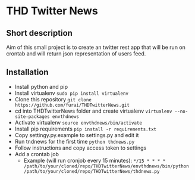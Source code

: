 # THD Twitter News
## Short description
Aim of this small project is to create an twitter rest app that will be run on crontab and will return json representation of users feed.
## Installation
- Install python and pip
- Install virtualenv `sudo pip install virtualenv`
- Clone this repository `git clone https://github.com/furai/THDTwitterNews.git`
- cd into THDTwitterNews folder and create virtualenv `virtualenv --no-site-packages envthdnews`
- Activate virtualenv `source envthdnews/bin/activate`
- Install pip requirements `pip install -r requirements.txt`
- Copy settingy.py.example to settings.py and edit it
- Run tndnews for the first time `python thdnews.py`
- Follow instructions and copy access token to settings
- Add a crontab job
	- Example (will run cronjob every 15 minutes): `*/15 * * * * /path/to/your/cloned/repo/THDTwitterNews/envthdnews/bin/python /path/to/your/cloned/repo/THDTwitterNews/thdnews.py` 
